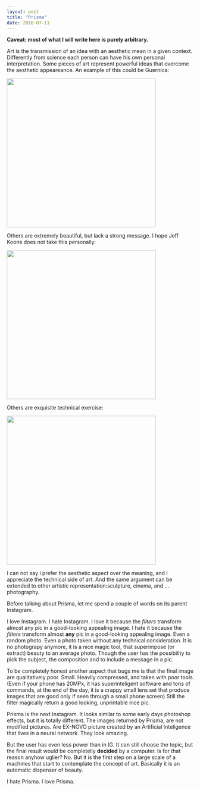 ```yaml
---
layout: post
title: "Prisma"
date: 2016-07-11
---
```


**Caveat: most of what I will write here is purely arbitrary.** 

Art is the transmission of an idea with an aesthetic mean in a given context. Differently from science each person can have his own personal interpretation.
Some pieces of art represent powerful ideas that overcome the aesthetic appeareance. 
An example of this could be Guernica:

<img src="https://s-media-cache-ak0.pinimg.com/564x/d2/f2/8f/d2f28f4ce5cd7faa2599d38b178b11b3.jpg" width="400">

Others are extremely beautiful, but lack a strong message. I hope Jeff Koons does not take this personally:

<img src="http://www.newcriterion.com/cm/images/koons34.jpg" width="400">

Others are exquisite technical exercise:

<img src="http://static.boredpanda.com/blog/wp-content/uuuploads/hyper-realistic-artworks/hyper-realistic-artworks-19-2.jpg" width="400">

I can not say i prefer the aesthetic aspect over the meaning, and I appreciate the technical side of art. And the same argument can be extended to other artistic representation:sculpture, cinema, and ... photography.

Before talking about Prisma, let me spend a couple of words on its parent Instagram.

I love Instagram. I hate Instagram. 
I love it because the _filters_ transform almost any pic in a good-looking appealing image.
I hate it because the _filters_ transform almost **any** pic in a good-looking appealing image. Even a random photo. Even a photo taken without any technical consideration.
It is no photograpy anymore, it is a nice magic tool, that superimpose (or extract) beauty to an average photo.
Though the user  has the possibility to pick the subject, the composition and to include a message in a pic.

To be completely honest another aspect that bugs me is that the final image are qualitatively poor. Small. Heavily compressed, and taken with poor tools.
(Even if your phone has 20MPx, it has superinteligent software and tons of commands, at the end of the day, it is a crappy small lens set that produce images that are good only if seen through a small phone screen)
Still the filter magically return a good looking, unprintable nice pic.


Prisma is the next Instagram. It looks similar to some early days photoshop effects, but it is totally different.
The images returned by Prisma, are not modified pictures. Are EX-NOVO picture created by an Artificial Inteligence that lives in a neural network.
They look amazing.

But the user has even less power than in IG. It can still choose the topic, but the final result would be completelly **decided** by a computer.
Is for that reason anyhow uglier? No.
But it is the first step on a large scale of a machines that start to contemplate the concept of art. Basically it is an automatic dispenser of beauty.

I hate Prisma. I love Prisma.
 
